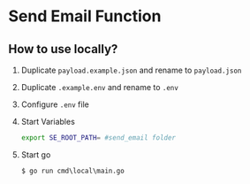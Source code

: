 # Send Email Function

## How to use locally?

1. Duplicate ```payload.example.json``` and rename to ```payload.json```

2. Duplicate ```.example.env``` and rename to ```.env```

3. Configure ```.env``` file

4. Start Variables

    ``` sh
    export SE_ROOT_PATH= #send_email folder
    ```

5. Start go

    ``` shell
    $ go run cmd\local\main.go
    ```